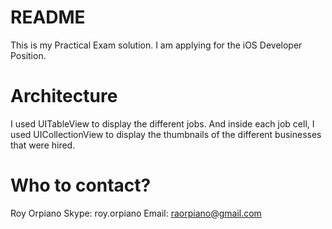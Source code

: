 # README #
This is my Practical Exam solution.
I am applying for the iOS Developer Position.

# Architecture
I used UITableView to display the different jobs. And inside each job cell, I used
UICollectionView to display the thumbnails of the different businesses that were hired.

# Who to contact?
Roy Orpiano
Skype: roy.orpiano
Email: raorpiano@gmail.com
